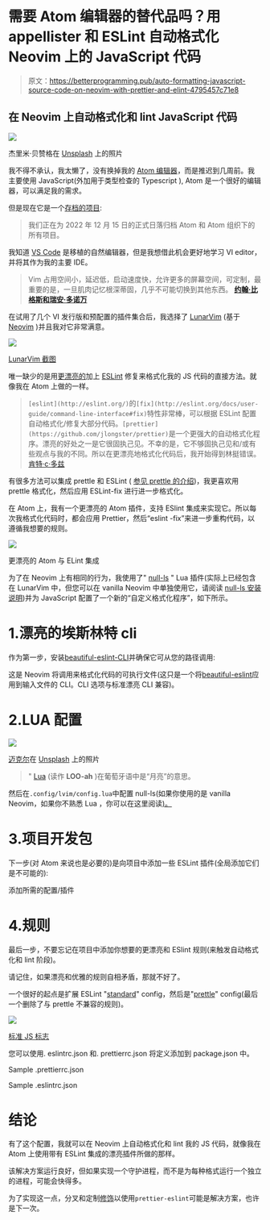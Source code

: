 # 需要 Atom 编辑器的替代品吗？用 appellister 和 ESLint 自动格式化 Neovim 上的 JavaScript 代码

> 原文：<https://betterprogramming.pub/auto-formatting-javascript-source-code-on-neovim-with-prettier-and-elint-4795457c71e8>

## 在 Neovim 上自动格式化和 lint JavaScript 代码

![](img/1b2c1bd8b5264e2b2f4bef01952eaea5.png)

杰里米·贝赞格在 [Unsplash](https://unsplash.com?utm_source=medium&utm_medium=referral) 上的照片

我不得不承认，我太懒了，没有换掉我的 [Atom 编辑器](https://atom.io/)，而是推迟到几周前。我主要使用 JavaScript(外加用于类型检查的 Typescript ), Atom 是一个很好的编辑器，可以满足我的需求。

但是现在它是一个[存档的项目](https://github.blog/2022-06-08-sunsetting-atom/):

> 我们正在为 2022 年 12 月 15 日的正式日落归档 Atom 和 Atom 组织下的所有项目。

我知道 [VS Code](https://code.visualstudio.com/) 是移植的自然编辑器，但是我想借此机会更好地学习 VI editor，并将其作为我的主要 IDE。

> Vim 占用空间小，延迟低，启动速度快，允许更多的屏幕空间，可定制，最重要的是，一旦肌肉记忆根深蒂固，几乎不可能切换到其他东西。
> [**约翰·比格斯和瑞安·多诺万**](https://stackoverflow.blog/2020/11/09/modern-ide-vs-vim-emacs/#:~:text=Vim%20has%20a%20small%20footprint,to%20switch%20to%20something%20else.)

在试用了几个 VI 发行版和预配置的插件集合后，我选择了 [LunarVim](https://www.lunarvim.org/#opinionated) (基于 [Neovim](https://neovim.io/) )并且我对它非常满意。

![](img/ef004b84781b57cbfb29614f90d8531f.png)

[LunarVim 截图](https://github.com/LunarVim/LunarVim)

唯一缺少的是用[更漂亮的](https://prettier.io/)加上 [ESLint](https://eslint.org/) 修复来格式化我的 JS 代码的直接方法。就像我在 Atom 上做的一样。

> `[eslint](http://eslint.org/)`的`[fix](http://eslint.org/docs/user-guide/command-line-interface#fix)`特性非常棒，可以根据 ESLint 配置自动格式化/修复大部分代码。`[prettier](https://github.com/jlongster/prettier)`是一个更强大的自动格式化程序。漂亮的好处之一是它很固执己见。不幸的是，它不够固执己见和/或有些观点与我的不同。所以在更漂亮地格式化代码后，我开始得到林挺错误。
> [肯特·c·多兹](https://github.com/prettier/prettier-eslint/commit/6548bce967eb20aa3122ae71bbbc321493b2dfab)

有很多方法可以集成 prettle 和 ESLint ( [参见 prettle 的介绍](https://prettier.io/docs/en/integrating-with-linters.html))，我更喜欢用 prettle 格式化，然后应用 ESLint-fix 进行进一步格式化。

在 Atom 上，我有一个更漂亮的 Atom 插件，支持 ESlint 集成来实现它。所以每次我格式化代码时，都会应用 Prettier，然后“eslint -fix”来进一步重构代码，以遵循我想要的规则。

![](img/dea000c7d886ac1ed721c2f0fc9da4b4.png)

更漂亮的 Atom 与 ELint 集成

为了在 Neovim 上有相同的行为，我使用了" [null-ls](https://github.com/jose-elias-alvarez/null-ls.nvim) " Lua 插件(实际上已经包含在 LunarVim 中，但您可以在 vanilla Neovim 中单独使用它，请阅读 [null-ls 安装说明](https://github.com/nanotee/nvim-lua-guide))并为 JavaScript 配置了一个新的“自定义格式化程序”，如下所示。

# 1.漂亮的埃斯林特 cli

作为第一步，安装[beautiful-eslint-CLI](https://github.com/prettier/prettier-eslint-cli)并确保它可从您的路径调用:

这是 Neovim 将调用来格式化代码的可执行文件(这只是一个将[beautiful-eslint](https://github.com/prettier/prettier-eslint)应用到输入文件的 CLI。CLI 选项与标准漂亮 CLI 兼容)。

# 2.LUA 配置

![](img/5ab5e3e991b42168b546757f59090826.png)

[迈克尔](https://unsplash.com/@michael75?utm_source=medium&utm_medium=referral)在 [Unsplash](https://unsplash.com?utm_source=medium&utm_medium=referral) 上的照片

> " [Lua](https://www.lua.org/about.html) (读作 **LOO-ah** )在葡萄牙语中是“月亮”的意思。

然后在`.config/lvim/config.lua`中配置 null-ls(如果你使用的是 vanilla Neovim，如果你不熟悉 Lua ，你可以在这里阅读[)。](https://github.com/nanotee/nvim-lua-guide)

# 3.项目开发包

下一步(对 Atom 来说也是必要的)是向项目中添加一些 ESLint 插件(全局添加它们是不可能的):

添加所需的配置/插件

# 4.规则

最后一步，不要忘记在项目中添加你想要的更漂亮和 ESlint 规则(来触发自动格式化和 lint 阶段)。

请记住，如果漂亮和优雅的规则自相矛盾，那就不好了。

一个很好的起点是扩展 ESLint "[standard](https://github.com/standard/eslint-config-standard)" config，然后是"[prettle](https://github.com/prettier/eslint-config-prettier)" config(最后一个删除了与 prettle 不兼容的规则)。

![](img/78ba1031f9706136effdac87ac32a74e.png)

[标准 JS 标志](https://standardjs.com/)

您可以使用. eslintrc.json 和. prettierrc.json 将定义添加到 package.json 中。

Sample .prettierrc.json

Sample .eslintrc.json

# 结论

有了这个配置，我就可以在 Neovim 上自动格式化和 lint 我的 JS 代码，就像我在 Atom 上使用带有 ESLint 集成的漂亮插件所做的那样。

该解决方案运行良好，但如果实现一个守护进程，而不是为每种格式运行一个独立的进程，可能会快得多。

为了实现这一点，分叉和定制[修饰](https://github.com/fsouza/prettierd)以使用`prettier-eslint`可能是解决方案，也许是下一次。